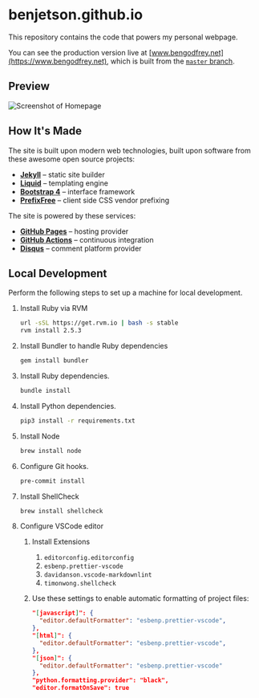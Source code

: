 # benjetson.github.io

This repository contains the code that powers my personal webpage.

You can see the production version live at [www.bengodfrey.net](https://www.bengodfrey.net),
which is built from the [`master` branch](https://github.com/BenJetson/benjetson.github.io/tree/master).

## Preview

![Screenshot of Homepage](https://user-images.githubusercontent.com/10427974/83982130-ef15f600-a8f1-11ea-879f-a6ff099b6c2a.png)

## How It's Made

The site is built upon modern web technologies, built upon software from these
awesome open source projects:

- [**Jekyll**](https://www.jekyllrb.com) – static site builder
- [**Liquid**](https://shopify.github.io/liquid) – templating engine
- [**Bootstrap 4**](https://getbootstrap.com/docs/4.5) – interface framework
- [**PrefixFree**](https://leaverou.github.io/prefixfree) – client side CSS
  vendor prefixing

The site is powered by these services:

- [**GitHub Pages**](https://pages.github.com) – hosting provider
- [**GitHub Actions**](https://github.com/features/actions) – continuous
  integration
- [**Disqus**](https://www.disqus.com) – comment platform provider

## Local Development

Perform the following steps to set up a machine for local development.

1. Install Ruby via RVM

   ```sh
   url -sSL https://get.rvm.io | bash -s stable
   rvm install 2.5.3
   ```

1. Install Bundler to handle Ruby dependencies

   ```sh
   gem install bundler
   ```

1. Install Ruby dependencies.

   ```sh
   bundle install
   ```

1. Install Python dependencies.

   ```sh
   pip3 install -r requirements.txt
   ```

1. Install Node

   ```sh
   brew install node
   ```

1. Configure Git hooks.

   ```sh
   pre-commit install
   ```

1. Install ShellCheck

   ```sh
   brew install shellcheck
   ```

1. Configure VSCode editor

   1. Install Extensions
      1. `editorconfig.editorconfig`
      1. `esbenp.prettier-vscode`
      1. `davidanson.vscode-markdownlint`
      1. `timonwong.shellcheck`
   1. Use these settings to enable automatic formatting of project files:

      ```json
      "[javascript]": {
        "editor.defaultFormatter": "esbenp.prettier-vscode",
      },
      "[html]": {
        "editor.defaultFormatter": "esbenp.prettier-vscode",
      },
      "[json]": {
        "editor.defaultFormatter": "esbenp.prettier-vscode"
      },
      "python.formatting.provider": "black",
      "editor.formatOnSave": true
      ```
